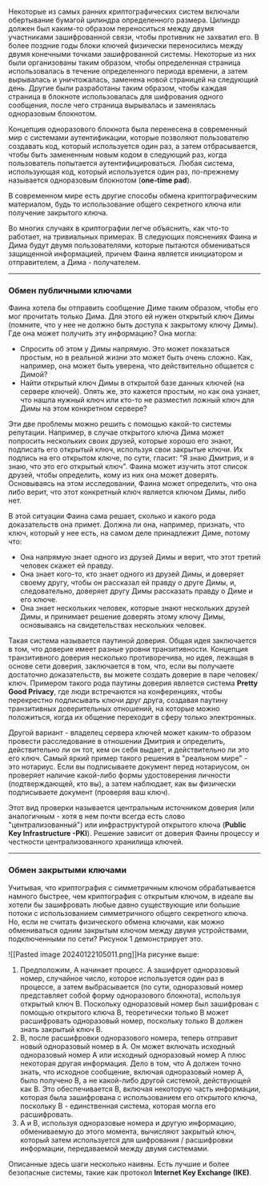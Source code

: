 
Некоторые из самых ранних криптографических систем включали обертывание бумагой цилиндра определенного размера. Цилиндр должен был каким-то образом переноситься между двумя участниками зашифрованной связи, чтобы противник не захватил его. В более поздние годы блоки ключей физически переносились между двумя конечными точками зашифрованной системы. Некоторые из них были организованы таким образом, чтобы определенная страница использовалась в течение определенного периода времени, а затем вырывалась и уничтожалась, заменена новой страницей на следующий день. Другие были разработаны таким образом, чтобы каждая страница в блокноте использовалась для шифрования одного сообщения, после чего страница вырывалась и заменялась одноразовым блокнотом.

Концепция одноразового блокнота была перенесена в современный мир с системами аутентификации, которые позволяют пользователю создавать код, который используется один раз, а затем отбрасывается, чтобы быть замененным новым кодом в следующий раз, когда пользователь попытается аутентифицироваться. Любая система, использующая код, который используется один раз, по-прежнему называется одноразовым блокнотом (**one-time pad**).

В современном мире есть другие способы обмена криптографическим материалом, будь то использование общего секретного ключа или получение закрытого ключа.

Во многих случаях в криптографии легче объяснить, как что-то работает, на тривиальных примерах. В следующих пояснениях Фаина и Дима будут двумя пользователями, которые пытаются обмениваться защищенной информацией, причем Фаина является инициатором и отправителем, а Дима - получателем.

---

### Обмен публичными ключами

Фаина хотела бы отправить сообщение Диме таким образом, чтобы его мог прочитать только Дима. Для этого ей нужен открытый ключ Димы (помните, что у нее не должно быть доступа к закрытому ключу Димы). Где она может получить эту информацию? Она могла:

- Спросить об этом у Димы напрямую. Это может показаться простым, но в реальной жизни это может быть очень сложно. Как, например, она может быть уверена, что действительно общается с Димой?
- Найти открытый ключ Димы в открытой базе данных ключей (на сервере ключей). Опять же, это кажется простым, но как она узнает, что нашла нужный ключ или кто-то не разместил ложный ключ для Димы на этом конкретном сервере?

Эти две проблемы можно решить с помощью какой-то системы репутации. Например, в случае открытого ключа Дима может попросить нескольких своих друзей, которые хорошо его знают, подписать его открытый ключ, используя свои закрытые ключи. Их подпись на его открытом ключе, по сути, гласит: "Я знаю Дмитрия, и я знаю, что это его открытый ключ". Фаина может изучить этот список друзей, чтобы определить, кому из них она может доверять. Основываясь на этом исследовании, Фаина может определить, что она либо верит, что этот конкретный ключ является ключом Димы, либо нет.

В этой ситуации Фаина сама решает, сколько и какого рода доказательств она примет. Должна ли она, например, признать, что ключ, который у нее есть, на самом деле принадлежит Диме, потому что:

- Она напрямую знает одного из друзей Димы и верит, что этот третий человек скажет ей правду.
- Она знает кого-то, кто знает одного из друзей Димы, и доверяет своему другу, чтобы он рассказал ей правду о друге Димы, и, следовательно, доверяет другу Димы рассказать правду о Диме и его ключе.
- Она знает нескольких человек, которые знают нескольких друзей Димы, и принимает решение доверять этому ключу Димы, основываясь на свидетельствах нескольких человек.

Такая система называется паутиной доверия. Общая идея заключается в том, что доверие имеет разные уровни транзитивности. Концепция транзитивного доверия несколько противоречива, но идея, лежащая в основе сети доверия, заключается в том, что, если вы получаете достаточно доказательств, вы можете создать доверие в паре человек/ключ. Примером такого рода паутины доверия является система **Pretty Good Privacy**, где люди встречаются на конференциях, чтобы перекрестно подписывать ключи друг друга, создавая паутину транзитивных доверительных отношений, на которые можно положиться, когда их общение переходит в сферу только электронных.

Другой вариант - владелец сервера ключей может каким-то образом провести расследование в отношении Дмитрия и определить, действительно ли он тот, кем он себя выдает, и действительно ли это его ключ. Самый яркий пример такого решения в "реальном мире" - это нотариус. Если вы подписываете документ перед нотариусом, он проверяет наличие какой-либо формы удостоверения личности (подтверждающей, кто вы), а затем наблюдает, как вы физически подписываете документ (проверяя ваш ключ).

Этот вид проверки называется центральным источником доверия (или аналогичным - хотя в нем почти всегда есть слово "централизованный") или инфраструктурой открытого ключа (**Public Key Infrastructure -PKI**). Решение зависит от доверия Фаины процессу и честности централизованного хранилища ключей.

---

### Обмен закрытыми ключами

Учитывая, что криптография с симметричным ключом обрабатывается намного быстрее, чем криптография с открытым ключом, в идеале вы хотели бы зашифровать любые давно существующие или большие потоки с использованием симметричного общего секретного ключа. Но, если не считать физического обмена ключами, как можно обмениваться одним закрытым ключом между двумя устройствами, подключенными по сети? Рисунок 1 демонстрирует это.

![[Pasted image 20240122105011.png]]На рисунке выше:

1. Предположим, А начинает процесс. A зашифрует одноразовый номер, случайное число, которое используется один раз в процессе, а затем выбрасывается (по сути, одноразовый номер представляет собой форму одноразового блокнота), используя открытый ключ B. Поскольку одноразовый номер был зашифрован с помощью открытого ключа B, теоретически только B может расшифровать одноразовый номер, поскольку только B должен знать закрытый ключ B.
2. B, после расшифровки одноразового номера, теперь отправит новый одноразовый номер в A. Он может включать исходный одноразовый номер A или исходный одноразовый номер A плюс некоторая другая информация. Дело в том, что A должен точно знать, что исходное сообщение, включая одноразовый номер A, было получено B, а не какой-либо другой системой, действующей как B. Это обеспечивается B, включая некоторую часть информации, которая была зашифрована с использованием его открытого ключа, поскольку B - единственная система, которая могла его расшифровать.
3. A и B, используя одноразовые номера и другую информацию, обмениваемую до этого момента, вычисляют закрытый ключ, который затем используется для шифрования / расшифровки информации, передаваемой между двумя системами.

Описанные здесь шаги несколько наивны. Есть лучшие и более безопасные системы, такие как протокол **Internet Key Exchange (IKE)**.